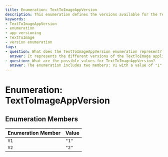 ```yaml
---
title: Enumeration: TextToImageAppVersion
description: This enumeration defines the versions available for the TextToImage application, specifying the version identifiers as string values.
keywords:
- TextToImageAppVersion
- enumeration
- app versioning
- TextToImage
- version enumeration
faqs:
- question: What does the TextToImageAppVersion enumeration represent?
  answer: It represents the different versions of the TextToImage application using string values to distinguish each version.
- question: What are the possible values for TextToImageAppVersion?
  answer: The enumeration includes two members: V1 with a value of "1" and V2 with a value of "2".
---
```

# Enumeration: TextToImageAppVersion

## Enumeration Members

| Enumeration Member | Value |
| ------ | ------ |
| `V1` | `"1"` |
| `V2` | `"2"` |
